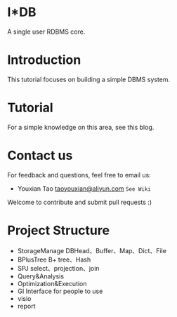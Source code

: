 # I*DB
A single user RDBMS core.

# Introduction
This tutorial focuses on building a simple DBMS system.

# Tutorial
For a simple knowledge on this area, see this blog.

# Contact us
For feedback and questions, feel free to email us:
- Youxian Tao taoyouxian@aliyun.com `See Wiki`

Welcome to contribute and submit pull requests :)

# Project Structure
- StorageManage DBHead、Buffer、Map、Dict、File
- BPlusTree B+ tree、Hash
- SPJ select、projection、join
- Query&Analysis 
- Optimization&Execution 
- GI Interface for people to use
- visio
- report